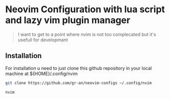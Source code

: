 # Neovim Configuration with lua script and lazy vim plugin manager

> I want to get to a point where nvim is not too complecated but it's usefull for developmant

## Installation

For installation u need to just clone this github repository in your local machine at ${HOME}/.config/nvim

```bash
git clone https://github.com/gr-an/neovim-configs ~/.config/nvim

nvim
```
